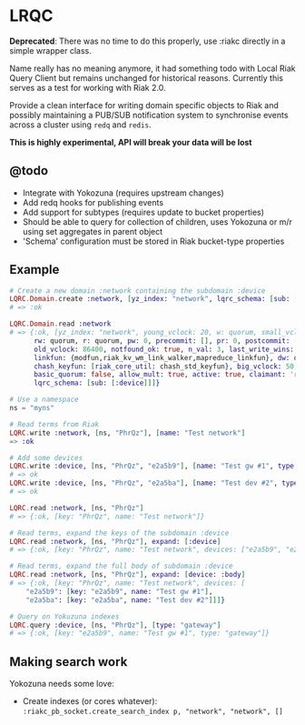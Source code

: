 # LRQC

**Deprecated**: There was no time to do this properly, use :riakc directly in a simple wrapper class.

Name really has no meaning anymore, it had something todo with Local Riak Query Client
but remains unchanged for historical reasons. Currently this serves as
a test for working with Riak 2.0.

Provide a clean interface for writing domain specific objects to Riak
and possibly maintaining a PUB/SUB notification system to synchronise
events across a cluster using `redq` and `redis`.


**This is highly experimental, API will break your data will be lost**

## @todo

+ Integrate with Yokozuna (requires upstream changes)
+ Add redq hooks for publishing events
+ Add support for subtypes (requires update to bucket properties)
 + Should be able to query for collection of children, uses Yokozuna
   or m/r using set aggregates in parent object
 + 'Schema' configuration must be stored in Riak bucket-type properties

## Example

```elixir
# Create a new domain :network containing the subdomain :device
LQRC.Domain.create :network, [yz_index: "network", lqrc_schema: [sub: [:device]]]
# => :ok

LQRC.Domain.read :network
# => {:ok, [yz_index: "network", young_vclock: 20, w: quorum, small_vclock: 50
      rw: quorum, r: quorum, pw: 0, precommit: [], pr: 0, postcommit: [],
      old_vclock: 86400, notfound_ok: true, n_val: 3, last_write_wins: false,
      linkfun: {modfun,riak_kv_wm_link_walker,mapreduce_linkfun}, dw: quorum,
      chash_keyfun: [riak_core_util: chash_std_keyfun}, big_vclock: 50,
      basic_quorum: false, allow_mult: true, active: true, claimant: 'riak@universe',
      lqrc_schema: [sub: [:device]]]}

# Use a namespace
ns = "myns"

# Read terms from Riak
LQRC.write :network, [ns, "PhrQz"], [name: "Test network"]
=> :ok

# Add some devices
LQRC.write :device, [ns, "PhrQz", "e2a5b9"], [name: "Test gw #1", type: "gateway"]
# => ok
LQRC.write :device, [ns, "PhrQz", "e2a5ba"], [name: "Test dev #2", type: "router"]
# => ok

LQRC.read :network, [ns, "PhrQz"]
# => {:ok, [key: "PhrQz", name: "Test network"]}

# Read terms, expand the keys of the subdomain :device
LQRC.read :network, [ns, "PhrQz"], expand: [:device]
# => {:ok, [key: "PhrQz", name: "Test network", devices: ["e2a5b9", "e2a5ba"]]}

# Read terms, expand the full body of subdomain :device
LQRC.read :network, [ns, "PhrQz"], expand: [device: :body]
# => {:ok, [key: "PhrQz", name: "Test network", devices: [
	"e2a5b9": [key: "e2a5b9", name: "Test gw #1"],
	"e2a5ba": [key: "e2a5ba", name: "Test dev #2"]]]}

# Query on Yokuzuna indexes
LQRC.query :device, [ns, "PhrQz"], [type: "gateway"]
# => {:ok, [key: "e2a5b9", name: "Test gw #1", type: "gateway"]}
```


## Making search work

Yokozuna needs some love:

- Create indexes (or cores whatever):
  `:riakc_pb_socket.create_search_index p, "network", "network", []`
